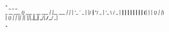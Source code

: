 "
           _                _           _   
 _ __ ___ (_) ___ _ __ ___ | |__   ___ | |_ 
| '_ ` _ \| |/ __| '__/ _ \| '_ \ / _ \| __|
| | | | | | | (__| | | (_) | |_) | (_) | |_ 
|_| |_| |_|_|\___|_|  \___/|_.__/ \___/ \__|

"
